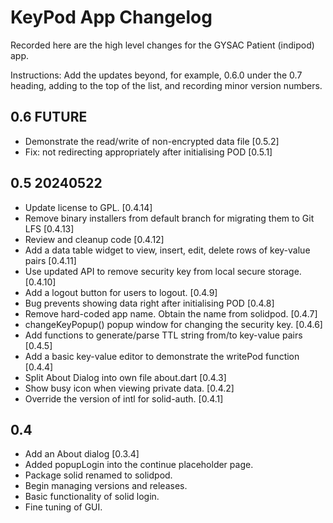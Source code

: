 # KeyPod App Changelog

Recorded here are the high level changes for the GYSAC Patient
(indipod) app.

Instructions: Add the updates beyond, for example, 0.6.0 under the 0.7
heading, adding to the top of the list, and recording minor version
numbers.

## 0.6 FUTURE

+ Demonstrate the read/write of non-encrypted data file [0.5.2]
+ Fix: not redirecting appropriately after initialising POD [0.5.1]

## 0.5 20240522

+ Update license to GPL. [0.4.14]
+ Remove binary installers from default branch for migrating them to Git LFS [0.4.13]
+ Review and cleanup code [0.4.12]
+ Add a data table widget to view, insert, edit, delete rows of key-value pairs [0.4.11]
+ Use updated API to remove security key from local secure storage. [0.4.10]
+ Add a logout button for users to logout. [0.4.9]
+ Bug prevents showing data right after initialising POD [0.4.8]
+ Remove hard-coded app name. Obtain the name from solidpod. [0.4.7]
+ changeKeyPopup() popup window for changing the security key. [0.4.6]
+ Add functions to generate/parse TTL string from/to key-value pairs [0.4.5]
+ Add a basic key-value editor to demonstrate the writePod function [0.4.4]
+ Split About Dialog into own file about.dart [0.4.3]
+ Show busy icon when viewing private data. [0.4.2]
+ Override the version of intl for solid-auth. [0.4.1]

## 0.4 

+ Add an About dialog [0.3.4]
+ Added popupLogin into the continue placeholder page. 
+ Package solid renamed to solidpod.
+ Begin managing versions and releases.
+ Basic functionality of solid login.
+ Fine tuning of GUI.
